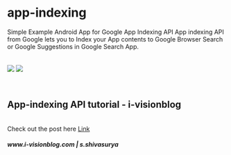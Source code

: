 # app-indexing
Simple Example Android App for Google App Indexing API
App indexing API from Google lets you to Index your App contents to Google Browser Search or Google Suggestions in Google Search App.<br />
<br />
<br />
<img src="https://raw.githubusercontent.com/shivasurya/app-indexing/master/screenshot/Screenshot_2015-02-21-22-42-01.png">
<img src="https://raw.githubusercontent.com/shivasurya/app-indexing/master/screenshot/Screenshot_2015-02-21-22-42-06.png">

<br /> <h2>App-indexing API tutorial - i-visionblog</h2>
<br />
Check out the post here <a href="http://www.i-visionblog.com/2015/02/app-indexing-api-for-google-search-android.html">Link</a>
<br />
<h5>www.i-visionblog.com | s.shivasurya </h5>
